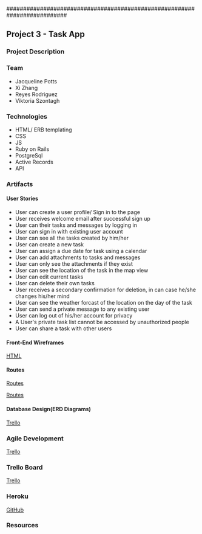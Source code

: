 ##########################################################################

## Project 3 - Task App


### Project Description

### Team
* Jacqueline Potts
* Xi Zhang
* Reyes Rodriguez
* Viktoria Szontagh

### Technologies
* HTML/ ERB templating
* CSS
* JS
* Ruby on Rails
* PostgreSql
* Active Records
* API

### Artifacts
#### User Stories
* User can create a user profile/ Sign in to the page
* User receives welcome email after successful sign up
* User can their tasks and messages by logging in
* User can sign in with existing user account
* User can see all the tasks created by him/her
* User can create a new task
* User can assign a due date for task using a calendar
* User can add attachments to tasks and messages
* User can only see the attachments if they exist
* User can see the location of the task in the map view
* User can edit current tasks
* User can delete their own tasks
* User receives a secondary confirmation for deletion, in can case he/she changes his/her mind
* User can see the weather forcast of the location on the day of the task
* User can send a private message to any existing user
* User can log out of his/her account for privacy
* A User's private task list cannot be accessed by unauthorized people
* User can share a task with other users



#### Front-End Wireframes
[HTML](app/assets/images/routes.png)

#### Routes

[Routes](app/assets/images/routes1.png)

[Routes](app/assets/images/routes2.png)

#### Database Design(ERD Diagrams)
[Trello](app/assets/images/ERD.png)

### Agile Development
[Trello](app/assets/images/trello.png)


### Trello Board
[Trello](https://trello.com/b/5ngCFpBF/project-3)

### Heroku
[GitHub](https://secure-badlands-5616.herokuapp.com/login)

### Resources
